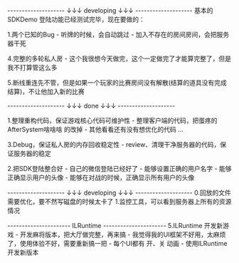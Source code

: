 -------------------- ↓↓↓ developing ↓↓↓ -------------------- 
基本的SDKDemo 登陆功能已经测试完毕，现在要做的：

1.两个已知的Bug
    - 听牌的时候，会自动跳过
    - 加入不存在的房间房间，会把服务器干死

4.完整的多轮私人房
    - 这个我很想今天做完，这个一定做完了才能算完整了，但是我不打算管这么多

5.断线重连先不管，但是如果一个玩家的比赛房间没有解散(结算的道具没有完成结算)，不让他加入新的比赛

-------------------- ↓↓↓ done ↓↓↓ -------------------- 

1.整理重构代码，保证游戏核心代码可维护性
    - 整理客户端的代码，把蛋疼的 AfterSystem啥啥啥 的改掉
    - 其他看看还有没有想优化的代码 ...

3.Debug，保证私人房的内存回收稳定性
    - review、清理干净服务器的代码，保证服务器的稳定

2.把SDK登陆整合好
    - 自己的微信登陆已经好了
    - 能够设置正确的用户名字
    - 能够正确显示用户的头像
    - 能够在对战的时候，正确显示所有用户的头像

-------------------- ↓↓↓ developing ↓↓↓ -------------------- 
0.回放的文件需要优化，要不然写磁盘的时候太卡了
1.监控工具，可以看到服务器上所有的资源情况



---------------------- ILRuntime ---------------------- 
5.ILRuntime 开发新游戏
    - 开发麻将版本，把大厅做完整，再来搞
    - 我觉得我的UI框架不好用，太麻烦了，使用体验不好，需要重新搞一把
        - 每个UI都有 开、关 动画
    - 使用ILRuntime开发新版本

